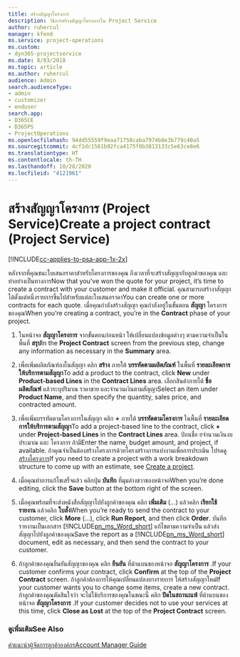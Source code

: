 ```yaml
---
title: สร้างสัญญาโครงการ
description: วิธีการสร้างสัญญาโครงการใน Project Service
author: ruhercul
manager: kfend
ms.service: project-operations
ms.custom:
- dyn365-projectservice
ms.date: 8/03/2018
ms.topic: article
ms.author: ruhercul
audience: Admin
search.audienceType:
- admin
- customizer
- enduser
search.app:
- D365CE
- D365PS
- ProjectOperations
ms.openlocfilehash: 94dd55559f9eaa71758caba7974b0e3b779c40a5
ms.sourcegitcommit: 4cf1dc1561b92fca4175f0b3813133c5e63ce8e6
ms.translationtype: HT
ms.contentlocale: th-TH
ms.lasthandoff: 10/28/2020
ms.locfileid: "4121961"
---
```

# <a name="create-a-project-contract-project-service"></a><span data-ttu-id="64fb0-103">สร้างสัญญาโครงการ (Project Service)</span><span class="sxs-lookup"><span data-stu-id="64fb0-103">Create a project contract (Project Service)</span></span>

[!INCLUDE[cc-applies-to-psa-app-1x-2x](../includes/cc-applies-to-psa-app-1x-2x.md)]

<span data-ttu-id="64fb0-104">หลังจากที่คุณชนะใบเสนอราคาสำหรับโครงการของคุณ ถึงเวลาที่จะสร้างสัญญากับลูกค้าของคุณ และทำอย่างเป็นทางการ</span><span class="sxs-lookup"><span data-stu-id="64fb0-104">Now that you’ve won the quote for your project, it’s time to create a contract with your customer and make it official.</span></span> <span data-ttu-id="64fb0-105">คุณสามารถสร้างาสัญญาได้ตั้งแต่หนึ่งรายการขึ้นไปสำหรับแต่ละใบเสนอราคา</span><span class="sxs-lookup"><span data-stu-id="64fb0-105">You can create one or more contracts for each quote.</span></span> <span data-ttu-id="64fb0-106">เมื่อคุณกำลังสร้างสัญญา คุณกำลังอยู่ในขั้นตอน **สัญญา** โครงการของคุณ</span><span class="sxs-lookup"><span data-stu-id="64fb0-106">When you’re creating a contract, you’re in the **Contract** phase of your project.</span></span>  
  
1. <span data-ttu-id="64fb0-107">ในหน้าจอ **สัญญาโครงการ** จากขั้นตอนก่อนหน้า ให้เปลี่ยนแปลงข้อมูลต่างๆ ตามความจำเป็นในพื้นที่ **สรุป**</span><span class="sxs-lookup"><span data-stu-id="64fb0-107">In the **Project Contract** screen from the previous step, change any information as necessary in the **Summary** area.</span></span>  
  
2. <span data-ttu-id="64fb0-108">เพื่อเพิ่มผลิตภัณฑ์ลงในสัญญา คลิก **สร้าง** ภายใต้ **บรรทัดตามผลิตภัณฑ์** ในพื้นที่ **รายละเอียดการให้บริการตามสัญญา**</span><span class="sxs-lookup"><span data-stu-id="64fb0-108">To add a product to the contract, click **New** under **Product-based Lines** in the **Contract Lines** area.</span></span> <span data-ttu-id="64fb0-109">เลือกสินค้าภายใต้ **ชื่อผลิตภัณฑ์** แล้วระบุปริมาณ ราคาขาย และจำนวนเงินตามสัญญา</span><span class="sxs-lookup"><span data-stu-id="64fb0-109">Select an item under **Product Name**, and then specify the quantity, sales price, and contracted amount.</span></span>  
  
3. <span data-ttu-id="64fb0-110">เพื่อเพิ่มบรรทัดตามโครงการในสัญญา คลิก **+** ภายใต้ **บรรทัดตามโครงการ** ในพื้นที่ **รายละเอียดการให้บริการตามสัญญา**</span><span class="sxs-lookup"><span data-stu-id="64fb0-110">To add a project-based line to the contract, click **+** under **Project-based Lines** in the **Contract Lines** area.</span></span> <span data-ttu-id="64fb0-111">ป้อนชื่อ ยจำนวนเงินงบประมาณ และ โครงการ ถ้ามี</span><span class="sxs-lookup"><span data-stu-id="64fb0-111">Enter the name, budget amount, and project, if available.</span></span> <span data-ttu-id="64fb0-112">ถ้าคุณจำเป็นต้องสร้างโครงการด้วยโครงสร้างการแบ่งงานเพื่อการประเมิน โปรดดู [สร้างโครงการ](../psa/create-project.md)</span><span class="sxs-lookup"><span data-stu-id="64fb0-112">If you need to create a project with a work breakdown structure to come up with an estimate, see [Create a project](../psa/create-project.md).</span></span>  
  
4. <span data-ttu-id="64fb0-113">เมื่อคุณทำการแก้ไขเสร็จแล้ว คลิกปุ่ม **บันทึก** ที่มุมล่างขวาของหน้าจอ</span><span class="sxs-lookup"><span data-stu-id="64fb0-113">When you’re done editing, click the **Save** button at the bottom right of the screen.</span></span>  
  
5. <span data-ttu-id="64fb0-114">เมื่อคุณพร้อมที่จะส่งหนังสือสัญญาไปยังลูกค้าของคุณ คลิก **เพิ่มเติม** (...) แล้วคลิก **เรียกใช้รายงาน** แล้วคลิก **ใบสั่ง**</span><span class="sxs-lookup"><span data-stu-id="64fb0-114">When you’re ready to send the contract to your customer, click **More** (…), click **Run Report**, and then click **Order**.</span></span> <span data-ttu-id="64fb0-115">บันทึกรายงานเป็นเอกสาร [!INCLUDE[pn_ms_Word_short](../includes/pn-ms-word-short.md)] แก้ไขตามความจำเป็น แล้วส่งสัญญาไปยังลูกค้าของคุณ</span><span class="sxs-lookup"><span data-stu-id="64fb0-115">Save the report as a [!INCLUDE[pn_ms_Word_short](../includes/pn-ms-word-short.md)] document, edit as necessary, and then send the contract to your customer.</span></span>  
  
6. <span data-ttu-id="64fb0-116">ถ้าลูกค้าของคุณยืนยันสัญญาของคุณ คลิก **ยืนยัน** ที่ด้านบนของหน้าจอ **สัญญาโครงการ** .</span><span class="sxs-lookup"><span data-stu-id="64fb0-116">If your customer confirms your contract, click **Confirm** at the top of the **Project Contract** screen.</span></span> <span data-ttu-id="64fb0-117">ถ้าลูกค้าต้องการให้คุณเปลี่ยนแปลงบางรายการ ให้สร้างสัญญาใหม่</span><span class="sxs-lookup"><span data-stu-id="64fb0-117">If your customer wants you to change some items, create a new contract.</span></span> <span data-ttu-id="64fb0-118">ถ้าลูกค้าของคุณตัดสินใจว่า จะไม่ใช้บริการของคุณในขณะนี้ คลิก **ปิดในสถานะแพ้** ที่ด้านบนของหน้าจอ **สัญญาโครงการ** .</span><span class="sxs-lookup"><span data-stu-id="64fb0-118">If your customer decides not to use your services at this time, click **Close as Lost** at the top of the **Project Contract** screen.</span></span>  
  
### <a name="see-also"></a><span data-ttu-id="64fb0-119">ดูเพิ่มเติม</span><span class="sxs-lookup"><span data-stu-id="64fb0-119">See Also</span></span>  
 [<span data-ttu-id="64fb0-120">คำแนะนำผู้จัดการลูกค้าองค์กร</span><span class="sxs-lookup"><span data-stu-id="64fb0-120">Account Manager Guide</span></span>](../psa/account-manager-guide.md)
